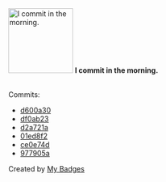 <img src="https://github.com/my-badges/my-badges/blob/master/src/all-badges/time-of-commit/morning-commits.png?raw=true" alt="I commit in the morning." title="I commit in the morning." width="128">
<strong>I commit in the morning.</strong>
<br><br>

Commits:

- <a href="https://github.com/tyrann0us/slick-slider/commit/d600a302396b198090699b438deb0726272c8f34">d600a30</a>
- <a href="https://github.com/tyrann0us/tinymce-clear-buttons/commit/df0ab23197c6753fde40db5fb8f37b24f5d6204c">df0ab23</a>
- <a href="https://github.com/tyrann0us/tinymce-clear-buttons/commit/d2a721ad06648911475b4da14cfac636494d7136">d2a721a</a>
- <a href="https://github.com/tyrann0us/tinymce-clear-buttons/commit/01ed8f273ecee8e52593e9b73d74779338ef0353">01ed8f2</a>
- <a href="https://github.com/tyrann0us/tinymce-clear-buttons/commit/ce0e74d749405fa5ff2823bf8b783f110d8d2202">ce0e74d</a>
- <a href="https://github.com/tyrann0us/slick-slider/commit/977905a417998fa5564b7192cbb68b799aa6ff76">977905a</a>


Created by <a href="https://github.com/my-badges/my-badges">My Badges</a>